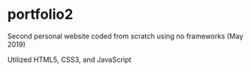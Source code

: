 # portfolio2
Second personal website coded from scratch using no frameworks (May 2019)

Utilized HTML5, CSS3, and JavaScript
